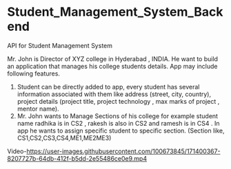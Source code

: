 # Student_Management_System_Backend
API for Student Management System

Mr. John is Director of XYZ college in Hyderabad , INDIA.
He want to build an application that manages his college students details.
App may include following features.
1.	Student can be directly added to app, every student has several information associated with them like address (street, city, country), project details (project  title, project technology , max marks of project , mentor name).
2.	Mr. John wants to Manage Sections of his college for example student name radhika is in CS2 , rakesh is also in CS2 and ramesh is in CS4 . In app he wants to assign specific student to specific section.
(Section like, CS1,CS2,CS3,CS4,ME1,ME2ME3)

Video-https://user-images.githubusercontent.com/100673845/171400367-8207727b-64db-412f-b5dd-2e55486ce0e9.mp4
